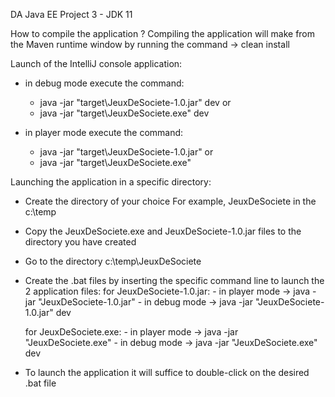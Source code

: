 DA Java EE Project 3 - JDK 11

How to compile the application ?
Compiling the application will make from the Maven runtime window by running the command -> clean install

Launch of the IntelliJ console application:
- in debug mode execute the command:
    - java -jar "target\JeuxDeSociete-1.0.jar" dev
    or
    - java -jar "target\JeuxDeSociete.exe" dev

- in player mode execute the command:
    - java -jar "target\JeuxDeSociete-1.0.jar"
    or
    - java -jar "target\JeuxDeSociete.exe"

Launching the application in a specific directory:
- Create the directory of your choice
    For example, JeuxDeSociete in the c:\temp

- Copy the JeuxDeSociete.exe and JeuxDeSociete-1.0.jar files to the directory you have created

- Go to the directory c:\temp\JeuxDeSociete

- Create the .bat files by inserting the specific command line to launch the 2 application files:
    for JeuxDeSociete-1.0.jar:
        - in player mode -> java -jar "JeuxDeSociete-1.0.jar"
        - in debug mode -> java -jar "JeuxDeSociete-1.0.jar" dev

    for JeuxDeSociete.exe:
        - in player mode -> java -jar "JeuxDeSociete.exe"
        - in debug mode -> java -jar "JeuxDeSociete.exe" dev

- To launch the application it will suffice to double-click on the desired .bat file